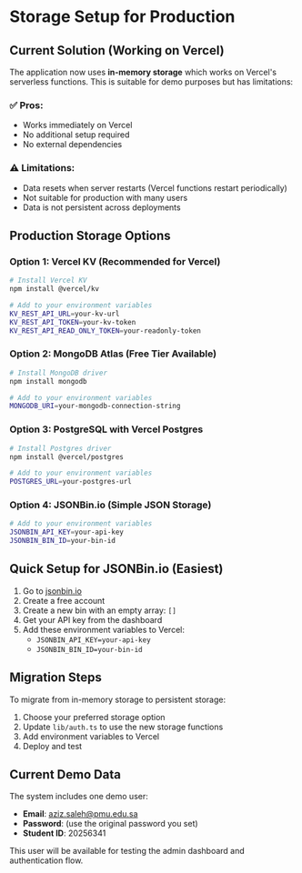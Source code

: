 # Storage Setup for Production

## Current Solution (Working on Vercel)

The application now uses **in-memory storage** which works on Vercel's serverless functions. This is suitable for demo purposes but has limitations:

### ✅ Pros:
- Works immediately on Vercel
- No additional setup required
- No external dependencies

### ⚠️ Limitations:
- Data resets when server restarts (Vercel functions restart periodically)
- Not suitable for production with many users
- Data is not persistent across deployments

## Production Storage Options

### Option 1: Vercel KV (Recommended for Vercel)
```bash
# Install Vercel KV
npm install @vercel/kv

# Add to your environment variables
KV_REST_API_URL=your-kv-url
KV_REST_API_TOKEN=your-kv-token
KV_REST_API_READ_ONLY_TOKEN=your-readonly-token
```

### Option 2: MongoDB Atlas (Free Tier Available)
```bash
# Install MongoDB driver
npm install mongodb

# Add to your environment variables
MONGODB_URI=your-mongodb-connection-string
```

### Option 3: PostgreSQL with Vercel Postgres
```bash
# Install Postgres driver
npm install @vercel/postgres

# Add to your environment variables
POSTGRES_URL=your-postgres-url
```

### Option 4: JSONBin.io (Simple JSON Storage)
```bash
# Add to your environment variables
JSONBIN_API_KEY=your-api-key
JSONBIN_BIN_ID=your-bin-id
```

## Quick Setup for JSONBin.io (Easiest)

1. Go to [jsonbin.io](https://jsonbin.io)
2. Create a free account
3. Create a new bin with an empty array: `[]`
4. Get your API key from the dashboard
5. Add these environment variables to Vercel:
   - `JSONBIN_API_KEY=your-api-key`
   - `JSONBIN_BIN_ID=your-bin-id`

## Migration Steps

To migrate from in-memory storage to persistent storage:

1. Choose your preferred storage option
2. Update `lib/auth.ts` to use the new storage functions
3. Add environment variables to Vercel
4. Deploy and test

## Current Demo Data

The system includes one demo user:
- **Email**: aziz.saleh@pmu.edu.sa
- **Password**: (use the original password you set)
- **Student ID**: 20256341

This user will be available for testing the admin dashboard and authentication flow.
